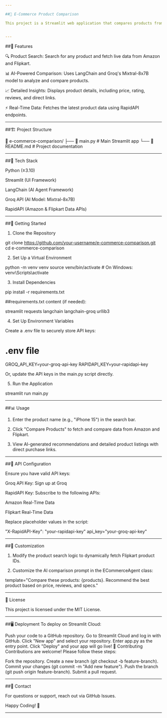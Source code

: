 ```yaml
---

##🛒 E-Commerce Product Comparison

This project is a Streamlit web application that compares products from Amazon and Flipkart using real-time data from RapidAPI. The app leverages LangChain and Groq API to provide AI-generated insights and recommendations based on product price, ratings, and reviews.


---
```


##📌 Features

🔍 Product Search: Search for any product and fetch live data from Amazon and Flipkart.

📊 AI-Powered Comparison: Uses LangChain and Groq's Mixtral-8x7B model to analyze and compare products.

📈 Detailed Insights: Displays product details, including price, rating, reviews, and direct links.

⚡ Real-Time Data: Fetches the latest product data using RapidAPI endpoints.



---

##🏗️ Project Structure

📂 e-commerce-comparison/
├── 📄 main.py         # Main Streamlit app
└── 📄 README.md      # Project documentation


---

##🧰 Tech Stack

Python (≥3.10)

Streamlit (UI Framework)

LangChain (AI Agent Framework)

Groq API (AI Model: Mixtral-8x7B)

RapidAPI (Amazon & Flipkart Data APIs)



---

##🚀 Getting Started

1. Clone the Repository

git clone https://github.com/your-username/e-commerce-comparison.git
cd e-commerce-comparison

2. Set Up a Virtual Environment

python -m venv venv
source venv/bin/activate  # On Windows: venv\Scripts\activate

3. Install Dependencies

pip install -r requirements.txt

##requirements.txt content (if needed):

streamlit
requests
langchain
langchain-groq
urllib3

4. Set Up Environment Variables

Create a .env file to securely store API keys:

# .env file
GROQ_API_KEY=your-groq-api-key
RAPIDAPI_KEY=your-rapidapi-key

Or, update the API keys in the main.py script directly.

5. Run the Application

streamlit run main.py


---

##📊 Usage

1. Enter the product name (e.g., "iPhone 15") in the search bar.


2. Click "Compare Products" to fetch and compare data from Amazon and Flipkart.


3. View AI-generated recommendations and detailed product listings with direct purchase links.




---

##🔐 API Configuration

Ensure you have valid API keys:

Groq API Key: Sign up at Groq

RapidAPI Key: Subscribe to the following APIs:

Amazon Real-Time Data

Flipkart Real-Time Data



Replace placeholder values in the script:

"X-RapidAPI-Key": "your-rapidapi-key"
api_key="your-groq-api-key"


---

##📌 Customization

1. Modify the product search logic to dynamically fetch Flipkart product IDs.


2. Customize the AI comparison prompt in the ECommerceAgent class:



template="Compare these products: {products}. Recommend the best product based on price, reviews, and specs."


---

📄 License

This project is licensed under the MIT License.


---

##🖥️ Deployment
To deploy on Streamlit Cloud:

Push your code to a GitHub repository.
Go to Streamlit Cloud and log in with GitHub.
Click "New app" and select your repository.
Enter app.py as the entry point.
Click "Deploy" and your app will go live!
🤝 Contributing
Contributions are welcome! Please follow these steps:

Fork the repository.
Create a new branch (git checkout -b feature-branch).
Commit your changes (git commit -m "Add new feature").
Push the branch (git push origin feature-branch).
Submit a pull request.


---

##📧 Contact

For questions or support, reach out via GitHub Issues.

Happy Coding! 🚀


---

